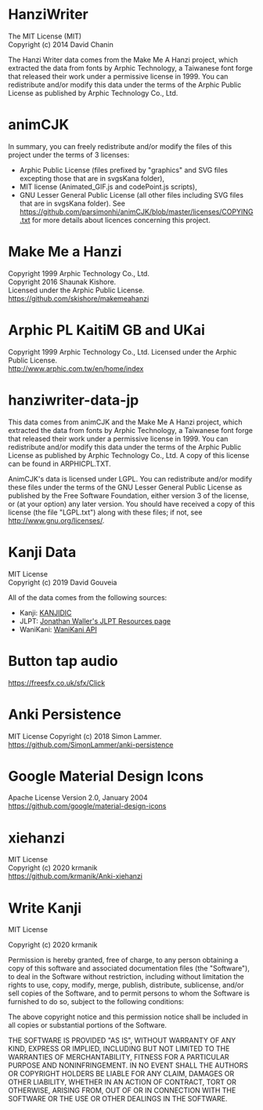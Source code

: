 # HanziWriter
The MIT License (MIT)<br>
Copyright (c) 2014 David Chanin

The Hanzi Writer data comes from the Make Me A Hanzi project, which extracted the data from fonts by Arphic Technology, a Taiwanese font forge that released their work under a permissive license in 1999. You can redistribute and/or modify this data under the terms of the Arphic Public License as published by Arphic Technology Co., Ltd.

# animCJK
In summary, you can freely redistribute and/or modify the files of this project under the terms of 3 licenses:

- Arphic Public License (files prefixed by "graphics" and SVG files excepting those that are in svgsKana folder),
- MIT license (Animated_GIF.js and codePoint.js scripts),
- GNU Lesser General Public License (all other files including SVG files that are in svgsKana folder).
See https://github.com/parsimonhi/animCJK/blob/master/licenses/COPYING.txt for more details about licences concerning this project.


# Make Me a Hanzi
Copyright 1999 Arphic Technology Co., Ltd. <br>Copyright 2016 Shaunak Kishore. <br>Licensed under the Arphic Public License. <br>https://github.com/skishore/makemeahanzi

# Arphic PL KaitiM GB and UKai
Copyright 1999 Arphic Technology Co., Ltd. Licensed under the Arphic Public License. <br>http://www.arphic.com.tw/en/home/index


# hanziwriter-data-jp
This data comes from animCJK and the Make Me A Hanzi project, which extracted the data from fonts by Arphic Technology, a Taiwanese font forge that released their work under a permissive license in 1999. You can redistribute and/or modify this data under the terms of the Arphic Public License as published by Arphic Technology Co., Ltd. A copy of this license can be found in ARPHICPL.TXT.

AnimCJK's data is licensed under LGPL. You can redistribute and/or modify these files under the terms of the GNU Lesser General Public License as published by the Free Software Foundation, either version 3 of the license, or (at your option) any later version. You should have received a copy of this license (the file "LGPL.txt") along with these files; if not, see http://www.gnu.org/licenses/.

# Kanji Data
MIT License<br>
Copyright (c) 2019 David Gouveia<br>

All of the data comes from the following sources:
- Kanji: [KANJIDIC](http://www.edrdg.org/wiki/index.php/KANJIDIC_Project)
- JLPT: [Jonathan Waller's JLPT Resources page](http://www.tanos.co.uk/jlpt/)
- WaniKani: [WaniKani API](https://docs.api.wanikani.com/)

# Button tap audio
https://freesfx.co.uk/sfx/Click

# Anki Persistence
MIT License Copyright (c) 2018 Simon Lammer.<br>
https://github.com/SimonLammer/anki-persistence


# Google Material Design Icons
Apache License Version 2.0, January 2004 <br>
https://github.com/google/material-design-icons


# xiehanzi
MIT License<br>
Copyright (c) 2020 krmanik
<br>https://github.com/krmanik/Anki-xiehanzi

# Write Kanji
MIT License

Copyright (c) 2020 krmanik

Permission is hereby granted, free of charge, to any person obtaining a copy
of this software and associated documentation files (the "Software"), to deal
in the Software without restriction, including without limitation the rights
to use, copy, modify, merge, publish, distribute, sublicense, and/or sell
copies of the Software, and to permit persons to whom the Software is
furnished to do so, subject to the following conditions:

The above copyright notice and this permission notice shall be included in all
copies or substantial portions of the Software.

THE SOFTWARE IS PROVIDED "AS IS", WITHOUT WARRANTY OF ANY KIND, EXPRESS OR
IMPLIED, INCLUDING BUT NOT LIMITED TO THE WARRANTIES OF MERCHANTABILITY,
FITNESS FOR A PARTICULAR PURPOSE AND NONINFRINGEMENT. IN NO EVENT SHALL THE
AUTHORS OR COPYRIGHT HOLDERS BE LIABLE FOR ANY CLAIM, DAMAGES OR OTHER
LIABILITY, WHETHER IN AN ACTION OF CONTRACT, TORT OR OTHERWISE, ARISING FROM,
OUT OF OR IN CONNECTION WITH THE SOFTWARE OR THE USE OR OTHER DEALINGS IN THE
SOFTWARE.
